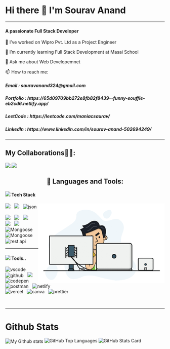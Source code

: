 # Hi there 👋 I'm Sourav Anand
<hr>
                                             <h4>A passionate Full Stack Developer</h2>

🔭 I’ve worked on Wipro Pvt. Ltd as a Project Engineer

🌱 I’m currently learning Full Stack Development at Masai School

 💬 Ask me about Web Developemnet
 
 📫 How to reach me: 

  <h5>Email : sauravanand324@gmail.com</h5>
  
  <h5>Portfolio : https://65d09709bb272e8fb82f8439--funny-souffle-eb2cd6.netlify.app/</h5>
  
  <h5>LeetCode : https://leetcode.com/maniacsaurav/</h5>

  <h5>LinkedIn : https://www.linkedin.com/in/sourav-anand-502694249/</h5>
  <hr>
  
   <h2>My Collaborations👨‍💻:</h2>
   
<div aling="center">
<a href="https://github.com/Saurabh8657/Team_kushal_koder">
  <img align="center" src="https://github-readme-stats.vercel.app/api/pin/?username=saurabh8657&repo=Team_kushal_koder&theme=ayu-mirage&layout=compact" />
</a>
  </a>
    <a href="https://github.com/ShlokGaikwad/collab_project">
      <img align="center" src="https://github-readme-stats.vercel.app/api/pin/?username=ShlokGaikwad&repo=collab_project&theme=ayu-mirage&layout=compact" />
    </a>
</div>


<h2 align="center">🚀 Languages and Tools: </h2>
 
<h4><img src="https://media.giphy.com/media/iY8CRBdQXODJSCERIr/giphy.gif" width="30px">&nbsp;Tech Stack</h4>
 <img align="right" alt="Coding" width="400" src="https://github.com/Saurabh8657/Saurabh8657/blob/main/hadder.gif">
<p>
 <img src="https://img.shields.io/badge/html5%20-%23e34f26.svg?&style=for-the-badge&logo=html5&logoColor=white" />&nbsp;&nbsp;
 <img src="https://img.shields.io/badge/css3%20-%231572B6.svg?&style=for-the-badge&logo=css3&logoColor=white" />&nbsp;&nbsp;
<img src="https://img.shields.io/badge/Node.js-43853D?style=for-the-badge&logo=node.js&logoColor=white" alt="json" />&nbsp;&nbsp;
 <br/>
<img src="https://img.shields.io/badge/express.js-%23404d59.svg?style=for-the-badge&logo=express&logoColor=%2361DAFB" />&nbsp;&nbsp;
<img src="https://img.shields.io/badge/MongoDB-%234ea94b.svg?style=for-the-badge&logo=mongodb&logoColor=white" />&nbsp;&nbsp;
<img src="https://img.shields.io/badge/NPM-%23000000.svg?style=for-the-badge&logo=npm&logoColor=white" />&nbsp;&nbsp;
<br/>
<img src="https://img.shields.io/badge/javascript%20-%23F7DF1.svg?&style=for-the-badge&logo=javascript&logoColor=white" />&nbsp;&nbsp;
<img src="https://img.shields.io/badge/bootstrap-%23563D7C.svg?style=for-the-badge&logo=bootstrap&logoColor=white" />&nbsp;&nbsp;
<img src="https://img.shields.io/badge/SQL-4EA94B?style=for-the-badge&logo=Mongoose&logoColor=white" alt="Mongoose"/>
<!-- <img src="https://img.shields.io/badge/mui-%231572B6.svg?style=for-the-badge&logo=mui&logoColor=white" />&nbsp;&nbsp; -->
 <br/>
 <img src="https://img.shields.io/badge/Mongoose-%23000000.svg?style=for-the-badge&logo=flask&logoColor=white" align="center" alt="Mongoose"/>
  <img src="https://img.shields.io/badge/rest api-%23323330.svg?style=for-the-badge&logo=express&logoColor=white" align="center" alt="rest api"/>
<br/>
</p>
<hr>
 
<h4><img src="https://media.giphy.com/media/iY8CRBdQXODJSCERIr/giphy.gif" width="30px">&nbsp;Tools..</h4>
<p>
  <img src="https://img.shields.io/badge/VSCode-0078D4?style=for-the-badge&logo=visual%20studio%20code&logoColor=white" alt="vscode" />&nbsp;&nbsp;
  <img src="https://img.shields.io/badge/GitHub-100000?style=for-the-badge&logo=github&logoColor=white" alt="github"/>&nbsp;&nbsp;
  <img src="https://img.shields.io/badge/Git%20-%23F7DF1E.svg?&style=for-the-badge&color=blue&logo=Git&logoColor=white" />&nbsp;&nbsp;
 <br/>
 <img src="https://img.shields.io/badge/Codepen-000000?style=for-the-badge&logo=codepen&logoColor=white" alt="codepen" />&nbsp;&nbsp;
 <img src="https://img.shields.io/badge/Postman-FF6C37?style=for-the-badge&logo=Postman&logoColor=white" alt="postman"/>&nbsp;&nbsp;
 <img src="https://img.shields.io/badge/Netlify-00C7B7?style=for-the-badge&logo=netlify&logoColor=white" alt="netlify" />&nbsp;&nbsp;
  <br/>
  <img src="https://img.shields.io/badge/Vercel-000000?style=for-the-badge&logo=vercel&logoColor=white" alt="vercel" />&nbsp;&nbsp;
  <img src="https://img.shields.io/badge/Canva-%2300C4CC.svg?&style=for-the-badge&logo=Canva&logoColor=white" alt="canva" />&nbsp;&nbsp;
  <img src="https://img.shields.io/badge/prettier-1A2C34?style=for-the-badge&logo=prettier&logoColor=F7BA3E" alt="prettier" />&nbsp;&nbsp;
</p>
<!-- <br/>
<hr> -->
</div>
<br/>
<hr>

  <h1>Github Stats</h1>


 <div display="flex">
    <img alt="My Github stats" align="center" src="https://github-readme-streak-stats.herokuapp.com/?user=SouravAnand-16&theme=react&layout=compact" />
    <img id="github-top-langs" src="https://github-readme-stats.vercel.app/api/top-langs/?username=SouravAnand-16&theme=react&layout=compact" alt="GitHub Top Languages">
   <img id="github-stats-card" src="https://github-readme-stats.vercel.app/api/?username=SouravAnand-16&show_icons=true&theme=react&layout=compact" alt="GitHub Stats Card"  >
 </div> 
